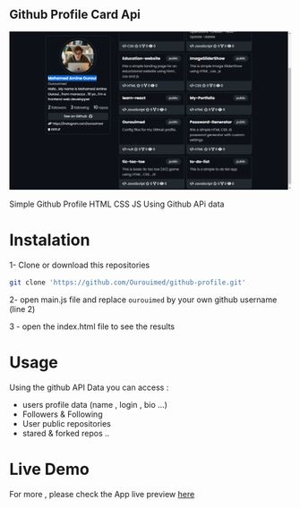 ## Github Profile Card Api 
![ScreenShot](./shot.png)

Simple Github Profile HTML CSS JS Using Github APi data
# Instalation
1- Clone or download this repositories 
```bash
git clone 'https://github.com/Ourouimed/github-profile.git'
```

2- open main.js file and replace `ourouimed` by your own github username (line 2)

3 - open the index.html file to see the results

# Usage
Using the github API Data you can access :
- users profile data (name , login , bio ...)
- Followers & Following
- User public repositories
- stared & forked repos ..

# Live Demo 
For more , please check the App live preview [here](https://ourouimed.github.io/github-profile)

